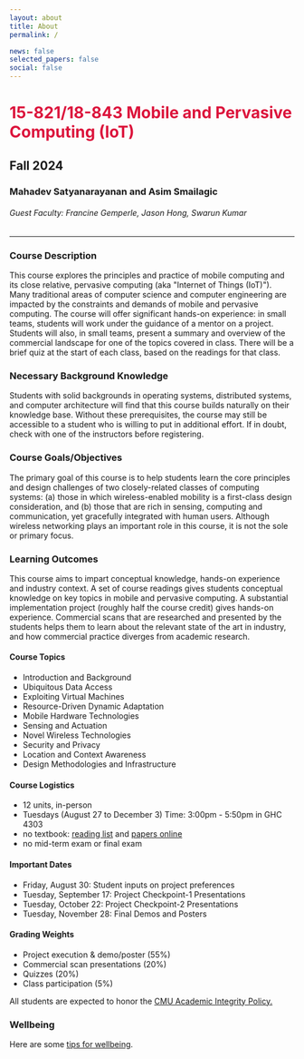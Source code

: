 ```yaml
---
layout: about
title: About
permalink: /

news: false
selected_papers: false
social: false
---
```


# **<span style="color: crimson;">15-821/18-843 Mobile and Pervasive Computing (IoT)</span>**
## Fall 2024

### Mahadev Satyanarayanan and Asim Smailagic
######  Guest Faculty: Francine Gemperle, Jason Hong, Swarun Kumar

___

### Course Description

This course explores the principles and practice of mobile computing
and its close relative, pervasive computing (aka "Internet of Things
(IoT)").  Many traditional areas of computer science and computer
engineering are impacted by the constraints and demands of mobile and
pervasive computing. The course will offer significant hands-on
experience: in small teams, students will work under the guidance of a
mentor on a project.  Students will also, in small teams, present a
summary and overview of the commercial landscape for one of the topics
covered in class.  There will be a brief quiz at the start of each
class, based on the readings for that class.

### Necessary Background Knowledge

Students with solid backgrounds in operating systems, distributed
systems, and computer architecture will find that this course builds
naturally on their knowledge base.  Without these prerequisites, the
course may still be accessible to a student who is willing to put in
additional effort.  If in doubt, check with one of the instructors
before registering.

### Course Goals/Objectives

The primary goal of this course is to help students learn the core
principles and design challenges of two closely-related classes of
computing systems: (a) those in which wireless-enabled mobility is a
first-class design consideration, and (b) those that are rich in
sensing, computing and communication, yet gracefully integrated with
human users.  Although wireless networking plays an important role in
this course, it is not the sole or primary focus.

### Learning Outcomes

This course aims to impart conceptual knowledge, hands-on experience
and industry context.  A set of course readings gives students
conceptual knowledge on key topics in mobile and pervasive computing.
A substantial implementation project (roughly half the course credit)
gives hands-on experience.  Commercial scans that are researched and
presented by the students helps them to learn about the relevant state
of the art in industry, and how commercial practice diverges from
academic research.

#### Course Topics
* Introduction and Background
* Ubiquitous Data Access
* Exploiting Virtual Machines
* Resource-Driven Dynamic Adaptation
* Mobile Hardware Technologies
* Sensing and Actuation
* Novel Wireless Technologies
* Security and Privacy
* Location and Context Awareness
* Design Methodologies and Infrastructure

#### Course Logistics
* 12 units, in-person
* Tuesdays (August 27  to December 3)   Time: 3:00pm - 5:50pm  in GHC 4303
* no textbook: [reading list](assets/READINGS/reading-list-2024.pdf) and [papers online](assets/READINGS/PAPERS)
* no mid-term exam or final exam

#### Important Dates

* Friday, August 30:  Student inputs on project preferences
* Tuesday, September 17: Project Checkpoint-1 Presentations
* Tuesday, October 22: Project Checkpoint-2 Presentations
* Tuesday, November 28: Final Demos and Posters

#### Grading Weights
* Project execution & demo/poster (55%)
* Commercial scan presentations (20%)
* Quizzes (20%)
* Class participation (5%)

All students are expected to honor the  [CMU Academic Integrity Policy.](https://www.cmu.edu/policies/student-and-student-life/academic-integrity.html)


### Wellbeing

Here are some [tips for wellbeing](wellbeing/index.html).
